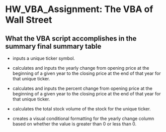 # HW_VBA_Assignment: The VBA of Wall Street

## What the VBA script accomplishes in the summary final summary table

  * inputs a unique ticker symbol.

  * calculates and inputs the yearly change from opening price at the beginning of a given year to the closing price at the end of that year for that unique ticker.

  * calculates and inputs the percent change from opening price at the beginning of a given year to the closing price at the end of that year for that unique ticker.

  * calculates the total stock volume of the stock for the unique ticker.

  * creates a visual conditional formatting for the yearly change column based on whether the value is greater than 0 or less than 0.


